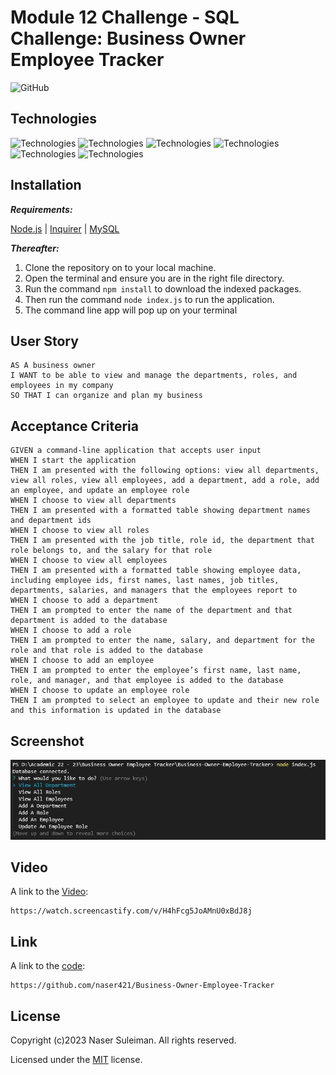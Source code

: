 # Module 12 Challenge - SQL Challenge: Business Owner Employee Tracker

![GitHub](https://img.shields.io/github/license/naser421/Business-Owner-Employee-Tracker)

## Technologies
![Technologies](https://img.shields.io/badge/-Git-F05032?logo=Git&logoColor=white)
![Technologies](https://img.shields.io/badge/-JavaScript-007396?logo=JavaScript&logoColor=white)
![Technologies](https://img.shields.io/badge/-Node.js-339933?logo=Node.js&logoColor=white)
![Technologies](https://img.shields.io/badge/-npm-CB3837?logo=npm&logoColor=white)
![Technologies](https://img.shields.io/badge/-MySQL-4479A1?logo=MySQL&logoColor=white)
![Technologies](https://img.shields.io/badge/-Inquirer-000000?logo=&logoColor=white)


## Installation
***Requirements:***

[Node.js](https://nodejs.org/en/) | [Inquirer](https://www.npmjs.com/package/inquirer) | [MySQL](https://www.npmjs.com/package/mysql2)

***Thereafter:***
1. Clone the repository on to your local machine.
2. Open the terminal and ensure you are in the right file directory.
3. Run the command ```npm install``` to download the indexed packages.
4. Then run the command ```node index.js``` to run the application.
5. The command line app will pop up on your terminal

## User Story
```
AS A business owner
I WANT to be able to view and manage the departments, roles, and employees in my company
SO THAT I can organize and plan my business
```

## Acceptance Criteria
```
GIVEN a command-line application that accepts user input
WHEN I start the application
THEN I am presented with the following options: view all departments, view all roles, view all employees, add a department, add a role, add an employee, and update an employee role
WHEN I choose to view all departments
THEN I am presented with a formatted table showing department names and department ids
WHEN I choose to view all roles
THEN I am presented with the job title, role id, the department that role belongs to, and the salary for that role
WHEN I choose to view all employees
THEN I am presented with a formatted table showing employee data, including employee ids, first names, last names, job titles, departments, salaries, and managers that the employees report to
WHEN I choose to add a department
THEN I am prompted to enter the name of the department and that department is added to the database
WHEN I choose to add a role
THEN I am prompted to enter the name, salary, and department for the role and that role is added to the database
WHEN I choose to add an employee
THEN I am prompted to enter the employee’s first name, last name, role, and manager, and that employee is added to the database
WHEN I choose to update an employee role
THEN I am prompted to select an employee to update and their new role and this information is updated in the database
```

## Screenshot
![Command Line](./assets/images/App_Invoke.JPG)

## Video
A link to the [Video](https://watch.screencastify.com/v/H4hFcg5JoAMnU0xBdJ8j):
```
https://watch.screencastify.com/v/H4hFcg5JoAMnU0xBdJ8j
```

## Link
A link to the [code](https://github.com/naser421/Business-Owner-Employee-Tracker): 
```
https://github.com/naser421/Business-Owner-Employee-Tracker
```

## License
  Copyright (c)2023 Naser Suleiman. All rights reserved.
  
  Licensed under the [MIT](LICENSE) license.
